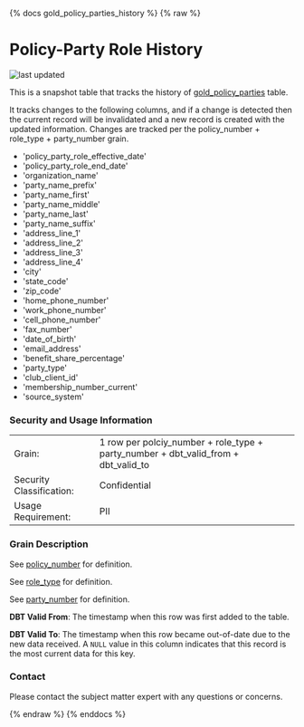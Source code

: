{% docs gold_policy_parties_history %}
{% raw %}

# Policy-Party Role History
![last updated](assets/update_badges/gold_policy_parties_history.svg)

This is a snapshot table that tracks the history of [gold_policy_parties](#!/model/model.aaa_life_data_platform.gold_policy_parties)
table.

It tracks changes to the following columns, and if a change is detected then the current record
will be invalidated and a new record is created with the updated information. Changes are tracked
per the policy_number + role_type + party_number grain.

- 'policy_party_role_effective_date'
- 'policy_party_role_end_date'
- 'organization_name'
- 'party_name_prefix'
- 'party_name_first'
- 'party_name_middle'
- 'party_name_last'
- 'party_name_suffix'
- 'address_line_1'
- 'address_line_2'
- 'address_line_3'
- 'address_line_4'
- 'city'
- 'state_code'
- 'zip_code'
- 'home_phone_number'
- 'work_phone_number'
- 'cell_phone_number'
- 'fax_number'
- 'date_of_birth'
- 'email_address'
- 'benefit_share_percentage'
- 'party_type'
- 'club_client_id'
- 'membership_number_current'
- 'source_system'


### Security and Usage Information
|     |                                                                                    |
| --- |------------------------------------------------------------------------------------|
| Grain:                   | 1 row per polciy_number + role_type + party_number + dbt_valid_from + dbt_valid_to |
| Security Classification: | Confidential                                                                       |
| Usage Requirement:       | PII                                                                                |

### Grain Description
See [policy_number](#!/exposure/docs.business_glossary.glossary#policy_number)
for definition.

See [role_type](#!/exposure/docs.business_glossary.glossary#role)
for definition.

See [party_number](#!/exposure/docs.business_glossary.glossary#party_number)
for definition.

**DBT Valid From**: The timestamp when this row was first added to the table.

**DBT Valid To**: The timestamp when this row became out-of-date due to the new data received.
A `NULL` value in this column indicates that this record is the most current data for this key.

### Contact
Please contact the subject matter expert with any questions or concerns.

{% endraw %}
{% enddocs %}